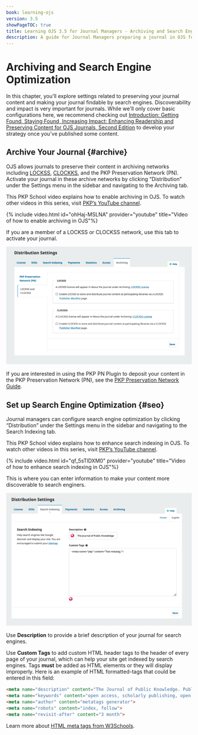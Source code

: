 ```yaml
---
book: learning-ojs
version: 3.5
showPageTOC: true
title: Learning OJS 3.5 for Journal Managers - Archiving and Search Engine Optimization
description: A guide for Journal Managers preparing a journal in OJS for publication.
---
```


# Archiving and Search Engine Optimization

In this chapter, you'll explore settings related to preserving your journal content and making your journal findable by search engines. Discoverability and impact is very important for journals. While we'll only cover basic configurations here, we recommend checking out [Introduction: Getting Found, Staying Found, Increasing Impact: Enhancing Readership and Preserving Content for OJS Journals, Second Edition](https://docs.pkp.sfu.ca/getting-found-staying-found/en/) to develop your strategy once you've published some content.

## Archive Your Journal {#archive}
OJS allows journals to preserve their content in archiving networks including [LOCKSS](https://www.lockss.org/), [CLOCKKS](https://clockss.org/), and the PKP Preservation Network (PN). Activate your journal in these archive networks by clicking “Distribution” under the Settings menu in the sidebar and navigating to the Archiving tab.

This PKP School video explains how to enable archiving in OJS. To watch other videos in this series, visit [PKP’s YouTube channel](https://www.youtube.com/playlist?list=PLg358gdRUrDVTXpuGXiMgETgnIouWoWaY).

{% include video.html id="ohHaj-MSLNA" provider="youtube" title="Video of how to enable archiving in OJS"%}

If you are a member of a LOCKSS or CLOCKSS network, use this tab to activate your journal. 

![Distribution settings archiving tab showing LOCKSS and CLOCKSS options.](./assets/distribution-archiving-3.5.png)

If you are interested in using the PKP PN Plugin to deposit your content in the PKP Preservation Network (PN), see the [PKP Preservation Network Guide](/pkp-pn/en/).

## Set up Search Engine Optimization {#seo}

Journal managers can configure search engine optimization by clicking “Distribution” under the Settings menu in the sidebar and navigating to the Search Indexing tab.

This PKP School video explains how to enhance search indexing in OJS. To watch other videos in this series, visit [PKP’s YouTube channel](https://www.youtube.com/playlist?list=PLg358gdRUrDVTXpuGXiMgETgnIouWoWaY).

{% include video.html id="qf_5sTlDXM0" provider="youtube" title="Video of how to enhance search indexing in OJS"%}

This is where you can enter information to make your content more discoverable to search enginers.

![Distribution settings search indexing tab showing description and custom tags options.](./assets/distribution-seo-3.5.png)

Use **Description** to provide a brief description of your journal for search engines.

Use **Custom Tags** to add custom HTML header tags to the header of every page of your journal, which can help your site get indexed by search engines. Tags **must** be added as HTML elements or they will display improperly. Here is an example of HTML formatted-tags that could be entered in this field:

```html
<meta name="description" content="The Journal of Public Knowledge. Publication of the Public Knowledge Project - PKP and Simon Fraser University - SFU" />
<meta name="keywords" content="open access, scholarly publishing, open source software, non-profit organizations, scholarly journals, free software" />
<meta name="author" content="metatags generator">
<meta name="robots" content="index, follow">
<meta name="revisit-after" content="3 month">
```

Learn more about [HTML meta tags from W3Schools](https://www.w3schools.com/tags/tag_meta.asp).

